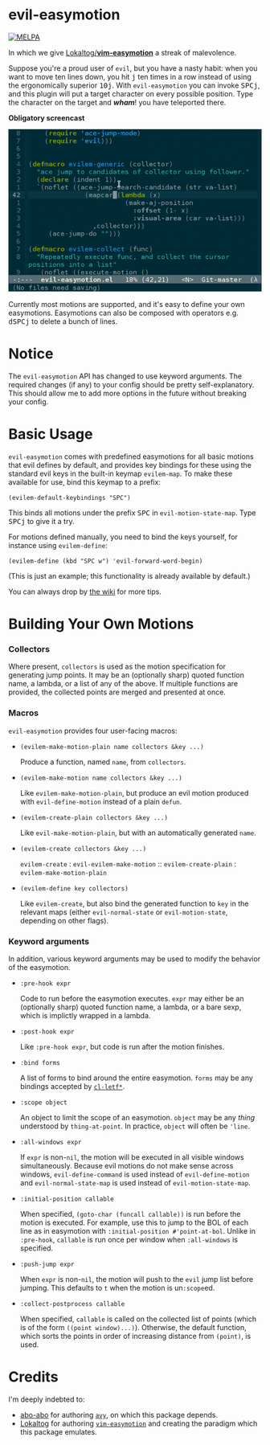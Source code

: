 evil-easymotion
===============
[![MELPA](http://melpa.org/packages/evil-easymotion-badge.svg)](http://melpa.org/#/evil-easymotion)

In which we give [Lokaltog/**vim-easymotion**](https://github.com/Lokaltog/vim-easymotion) a streak of malevolence.

Suppose you're a proud user of `evil`, but you have a nasty habit: when you want to move ten lines down, you hit <kbd>j</kbd> ten times in a row instead of using the ergonomically superior <kbd>10</kbd><kbd>j</kbd>. With `evil-easymotion` you can invoke <kbd>SPC</kbd><kbd>j</kbd>, and this plugin will put a target character on every possible position. Type the character on the target and **_wham_**! you have teleported there.

**Obligatory screencast**

![screencast](img/evil-easymotion-demo.gif)

Currently most motions are supported, and it's easy to define your own easymotions. Easymotions can also be composed with operators e.g. <kbd>d</kbd><kbd>SPC</kbd><kbd>j</kbd> to delete a bunch of lines.

Notice
======
The `evil-easymotion` API has changed to use keyword arguments. The required changes (if any) to your config should be pretty self-explanatory. This should allow me to add more options in the future without breaking your config.

Basic Usage
===========

`evil-easymotion` comes with predefined easymotions for all basic motions that evil defines by default, and provides key bindings for these using the standard evil keys in the built-in keymap `evilem-map`. To make these available for use, bind this keymap to a prefix:

```emacs
(evilem-default-keybindings "SPC")
```

This binds all motions under the prefix <kbd>SPC</kbd> in `evil-motion-state-map`. Type <kbd>SPC</kbd><kbd>j</kbd> to give it a try.

For motions defined manually, you need to bind the keys yourself, for instance using `evilem-define`:

```emacs
(evilem-define (kbd "SPC w") 'evil-forward-word-begin)
```

(This is just an example; this functionality is already available by default.)

You can always drop by [the wiki](https://github.com/PythonNut/evil-easymotion/wiki) for more tips.


Building Your Own Motions
=========================

### Collectors

Where present, `collectors` is used as the motion specification for generating jump points. It may be an (optionally sharp) quoted function name, a lambda, or a list of any of the above. If multiple functions are provided, the collected points are merged and presented at once.

### Macros

`evil-easymotion` provides four user-facing macros:


* `(evilem-make-motion-plain name collectors &key ...)`

    Produce a function, named `name`, from `collectors`.

* `(evilem-make-motion name collectors &key ...)`

    Like `evilem-make-motion-plain`, but produce an evil motion produced with `evil-define-motion` instead of a plain `defun`.

* `(evilem-create-plain collectors &key ...)`

    Like `evil-make-motion-plain`, but with an automatically generated `name`.

* `(evilem-create collectors &key ...)`

    `evilem-create` : `evil-evilem-make-motion` :: `evilem-create-plain` : `evilem-make-motion-plain`


* `(evilem-define key collectors)`

    Like `evilem-create`, but also bind the generated function to `key` in the relevant maps (either `evil-normal-state` or `evil-motion-state`, depending on other flags).

### Keyword arguments

In addition, various keyword arguments may be used to modify the behavior of the easymotion.

* `:pre-hook expr`

    Code to run before the easymotion executes. `expr` may either be an (optionally sharp) quoted function name, a lambda, or a bare sexp, which is implictly wrapped in a lambda.

* `:post-hook expr`

    Like `:pre-hook expr`, but code is run after the motion finishes.

* `:bind forms`

    A list of forms to bind around the entire easymotion. `forms` may be any bindings accepted by [`cl-letf*`](http://www.gnu.org/software/emacs/manual/html_node/cl/Modify-Macros.html).

* `:scope object`

    An object to limit the scope of an easymotion. `object` may be any *thing* understood by `thing-at-point`. In practice, `object` will often be `'line`.

* `:all-windows expr`

    If `expr` is non-`nil`, the motion will be executed in all visible windows simultaneously. Because evil motions do not make sense across windows, `evil-define-command` is used instead of `evil-define-motion` and `evil-normal-state-map` is used instead of `evil-motion-state-map`.

* `:initial-position callable`

    When specified, `(goto-char (funcall callable))` is run before the motion is executed. For example, use this to jump to the BOL of each line as in easymotion with `:initial-position #'point-at-bol`. Unlike in `:pre-hook`, `callable` is run once per window when `:all-windows` is specified.

* `:push-jump expr`

    When `expr` is non-`nil`, the motion will push to the `evil` jump list before jumping. This defaults to `t` when the motion is un`:scope`ed.

* `:collect-postprocess callable`

    When specified, `callable` is called on the collected list of points (which is of the form `((point window)...)`). Otherwise, the default function, which sorts the points in order of increasing distance from `(point)`, is used.

Credits
=======
I'm deeply indebted to:
* [abo-abo](https://github.com/abo-abo) for authoring [`avy`](https://github.com/abo-abo/avy), on which this package depends.
* [Lokaltog](https://github.com/Lokaltog) for authoring [`vim-easymotion`](https://github.com/Lokaltog/vim-easymotion) and creating the paradigm which this package emulates.
